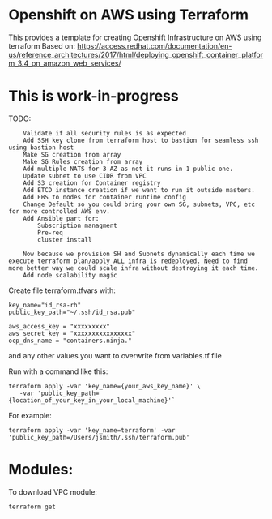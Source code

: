 # Openshift on AWS using Terraform 

This provides a template for creating Openshift Infrastructure on AWS using terraform
Based on:
https://access.redhat.com/documentation/en-us/reference_architectures/2017/html/deploying_openshift_container_platform_3.4_on_amazon_web_services/
# This is work-in-progress

TODO:

```
    Validate if all security rules is as expected
    Add SSH key clone from terraform host to bastion for seamless ssh using bastion host
    Make SG creation from array
    Make SG Rules creation from array
    Add multiple NATS for 3 AZ as not it runs in 1 public one.
    Update subnet to use CIDR from VPC
    Add S3 creation for Container registry
    Add ETCD instance creation if we want to run it outside masters. 
    Add EBS to nodes for container runtime config
    Change Default so you could bring your own SG, subnets, VPC, etc for more controlled AWS env.
    Add Ansible part for:
        Subscription managment
        Pre-req 
        cluster install
    
    Now because we provision SH and Subnets dynamically each time we execute terraform plan/apply ALL infra is redeployed. Need to find more better way we could scale infra without destroying it each time.
    Add node scalability magic
```

Create file terraform.tfvars with:

```
key_name="id_rsa-rh"
public_key_path="~/.ssh/id_rsa.pub"

aws_access_key = "xxxxxxxxx"
aws_secret_key = "xxxxxxxxxxxxxxxx"
ocp_dns_name = "containers.ninja."
```

and any other values you want to overwrite from variables.tf file

Run with a command like this:

```
terraform apply -var 'key_name={your_aws_key_name}' \
   -var 'public_key_path={location_of_your_key_in_your_local_machine}'` 
```

For example:

```
terraform apply -var 'key_name=terraform' -var 'public_key_path=/Users/jsmith/.ssh/terraform.pub'
```


# Modules:
To download VPC module:

```
terraform get
```







